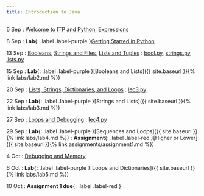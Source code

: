 ```yaml
---
title: Introduction to Java
---
```


6 Sep
: [Welcome to ITP and Python](https://brightspace.universiteitleiden.nl/d2l/le/lessons/240322/topics/2616960), [Expressions](https://brightspace.universiteitleiden.nl/d2l/le/lessons/240322/topics/2616961)

8 Sep
: **Lab**{: .label .label-purple }[Getting Started in Python](https://brightspace.universiteitleiden.nl/d2l/le/lessons/240322/topics/2619461)

13 Sep
: [Booleans](https://brightspace.universiteitleiden.nl/d2l/le/lessons/240322/topics/2628793), [Strings and Files](https://brightspace.universiteitleiden.nl/d2l/le/lessons/240322/topics/2630976), [Lists and Tuples](https://brightspace.universiteitleiden.nl/d2l/le/lessons/240322/topics/2630977)
  : [bool.py](https://brightspace.universiteitleiden.nl/d2l/le/lessons/240322/topics/2632195), [strings.py](https://brightspace.universiteitleiden.nl/d2l/le/lessons/240322/topics/2632197), [lists.py](https://brightspace.universiteitleiden.nl/d2l/le/lessons/240322/topics/2632196)

15 Sep
: **Lab**{: .label .label-purple }[Booleans and Lists]({{ site.baseurl }}{% link labs/lab2.md %})

20 Sep
: [Lists, Strings, Dictionaries, and Loops](https://brightspace.universiteitleiden.nl/d2l/le/lessons/240322/topics/2639539)
  : [lec3.py](https://brightspace.universiteitleiden.nl/d2l/le/lessons/240322/topics/2643488)

22 Sep
: **Lab**{: .label .label-purple }[Strings and Lists]({{ site.baseurl }}{% link labs/lab3.md %})

27 Sep
: [Loops and Debugging](https://brightspace.universiteitleiden.nl/d2l/le/lessons/240322/topics/2647943)
  : [lec4.py](https://brightspace.universiteitleiden.nl/d2l/le/lessons/240322/topics/2648330)

29 Sep
: **Lab**{: .label .label-purple }[Sequences and Loops]({{ site.baseurl }}{% link labs/lab4.md %})
: **Assignment**{: .label .label-red }[Higher or Lower]({{ site.baseurl }}{% link assignments/assignment1.md %})

4 Oct
: [Debugging and Memory](https://brightspace.universiteitleiden.nl/d2l/le/lessons/240322/topics/2652713)

6 Oct
: **Lab**{: .label .label-purple }[Loops and Dictionaries]({{ site.baseurl }}{% link labs/lab5.md %})

10 Oct
: **Assignment 1 due**{: .label .label-red }
